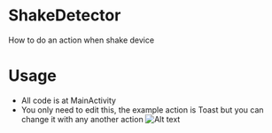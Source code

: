 # ShakeDetector
How to do an action when shake device

# Usage
- All code is at MainActivity
- You only need to edit this, the example action is Toast but you can change it with any another action
![Alt text](https://i.ibb.co/ftkwbg9/capt.png "Optional title")
